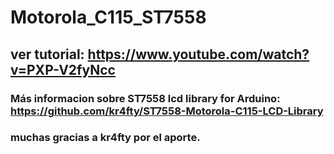 # Motorola_C115_ST7558
## ver tutorial: https://www.youtube.com/watch?v=PXP-V2fyNcc

### Más informacion sobre ST7558 lcd library for Arduino: https://github.com/kr4fty/ST7558-Motorola-C115-LCD-Library

### muchas gracias a kr4fty por el aporte.
